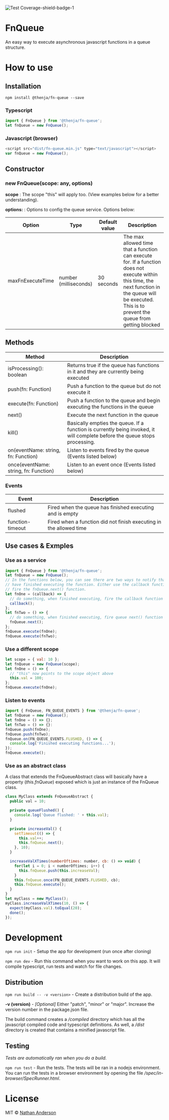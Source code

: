 ![Test Coverage-shield-badge-1](https://img.shields.io/badge/Test%20Coverage-100%25-brightgreen.svg)

# FnQueue

An easy way to execute asynchronous javascript functions in a queue structure.

# How to use

## Installation

``npm install @thenja/fn-queue --save``

### Typescript

```javascript
import { FnQueue } from '@thenja/fn-queue';
let fnQueue = new FnQueue();
```

### Javascript (browser)

```javascript
<script src="dist/fn-queue.min.js" type="text/javascript"></script>
var fnQueue = new FnQueue();
```

## Constructor

### new FnQueue(scope: any, options)

__scope__ : The scope "this" will apply too. (View examples below for a better understanding).

__options:__ : Options to config the queue service. Options below:

|Option|Type|Default value|Description|
|------|----|-------------|-----------|
|maxFnExecuteTime|number (milliseconds)|30 seconds|The max allowed time that a function can execute for. If a function does not execute within this time, the next function in the queue will be executed. This is to prevent the queue from getting blocked|

## Methods

|Method|Description|
|------|-----------|
|isProcessing(): boolean|Returns true if the queue has functions in it and they are currently being executed|
|push(fn: Function)|Push a function to the queue but do not execute it|
|execute(fn: Function)|Push a function to the queue and begin executing the functions in the queue|
|next()|Execute the next function in the queue|
|kill()|Basically empties the queue. If a function is currently being invoked, it will complete before the queue stops processing.|
|on(eventName: string, fn: Function)|Listen to events fired by the queue (Events listed below)|
|once(eventName: string, fn: Function)|Listen to an event once (Events listed below)|

### Events

|Event|Description|
|-----|-----------|
|flushed|Fired when the queue has finished executing and is empty|
|function-timeout|Fired when a function did not finish executing in the allowed time|


## Use cases & Exmples

### Use as a service

```javascript
import { FnQueue } from '@thenja/fn-queue';
let fnQueue = new FnQueue();
// In the functions below, you can see there are two ways to notify that you
// have finished executing the function. Either use the callback function, or
// fire the fnQueue.next() function.
let fnOne = (callback) => {
  // do something, when finished executing, fire the callback function
  callback();
};
let fnTwo = () => {
  // do something, when finished executing, fire queue next() function
  fnQueue.next();
};
fnQueue.execute(fnOne);
fnQueue.execute(fnTwo);
```

### Use a different scope

```javascript
let scope = { val: 10 };
let fnQueue = new FnQueue(scope);
let fnOne = () => {
  // "this" now points to the scope object above
  this.val = 100;
};
fnQueue.execute(fnOne);
```

### Listen to events

```javascript
import { FnQueue, FN_QUEUE_EVENTS } from '@thenja/fn-queue';
let fnQueue = new FnQueue();
let fnOne = () => {};
let fnTwo = () => {}:
fnQueue.push(fnOne);
fnQueue.push(fnTwo);
fnQueue.on(FN_QUEUE_EVENTS.FLUSHED, () => {
  console.log('Finished executing functions...');
});
fnQueue.execute();
```

### Use as an abstract class

A class that extends the FnQueueAbstract class will basically have a
property (_this.fnQueue_) exposed which is just an instance of the FnQueue
class.

```javascript
class MyClass extends FnQueueAbstract {
  public val = 10;

  private queueFlushed() {
    console.log('Queue flushed: ' + this.val);
  }

  private increaseVal() {
    setTimeout(() => {
      this.val++;
      this.fnQueue.next();
    }, 10);
  }

  increaseValXTimes(numberOftimes: number, cb: () => void) {
    for(let i = 0; i < numberOftimes; i++) {
      this.fnQueue.push(this.increaseVal);
    }
    this.fnQueue.once(FN_QUEUE_EVENTS.FLUSHED, cb);
    this.fnQueue.execute();
  }
}
let myClass = new MyClass();
myClass.increaseValXTimes(10, () => {
  expect(myClass.val).toEqual(20);
  done();
});
```

# Development

``npm run init`` - Setup the app for development (run once after cloning)

``npm run dev`` - Run this command when you want to work on this app. It will
compile typescript, run tests and watch for file changes.

## Distribution

``npm run build -- -v <version>`` - Create a distribution build of the app.

__-v (version)__ - _[Optional]_ Either "patch", "minor" or "major". Increase
the version number in the package.json file.

The build command creates a _/compiled_ directory which has all the javascript
compiled code and typescript definitions. As well, a _/dist_ directory is 
created that contains a minified javascript file.

## Testing

_Tests are automatically ran when you do a build._

``npm run test`` - Run the tests. The tests will be ran in a nodejs environment.
You can run the tests in a browser environment by opening the file 
_/spec/in-browser/SpecRunner.html_.

# License

MIT © [Nathan Anderson](https://github.com/nathan-andosen)